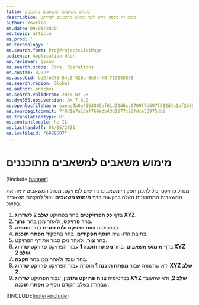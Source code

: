 ```yaml
---
title: מימוש משאבים למשאבים מתוכננים
description: נושא זה מספק מידע לגבי משאב מתוכננים לפרויקט.
author: Yowelle
ms.date: 09/01/2020
ms.topic: article
ms.prod: ''
ms.technology: ''
ms.search.form: ProjProjectsListPage
audience: Application User
ms.reviewer: josaw
ms.search.scope: Core, Operations
ms.custom: 82022
ms.assetid: bd2fb375-84c6-428a-8e54-f0f719045898
ms.search.region: Global
ms.author: andchoi
ms.search.validFrom: 2016-02-28
ms.dyn365.ops.version: AX 7.0.0
ms.openlocfilehash: eaeae9b0a4563805af61d20d6cc6709f7d697f582d4b1af2b883b292ac482af5
ms.sourcegitcommit: 7f8d1e7a16af769adb43d1877c28fdce53975db8
ms.translationtype: HT
ms.contentlocale: he-IL
ms.lasthandoff: 08/06/2021
ms.locfileid: "6989507"
---
```

# <a name="resource-fulfillment-for-planned-resources"></a>מימוש משאבים למשאבים מתוכננים

[!include [banner](../includes/banner.md)]

מנהל פרויקט יכול לתכנן תפקידי משאבים נדרשים לפרויקט. מנהל המשאבים יראה את המשאבים המתוכננים האלה כבקשות בדף **מימוש משאבים** ויכול להקצות משאבים בפועל.

1. בדף **כל הפרויקטים** בחר בפרויקט **שלב 2 לשדרוג XYZ**.
2. בחר **פרויקט**, ולאחר מכן בחר **ערוך**.
3. בכרטיסיה **צוות פרויקט ולוח זמנים** בחר **הוספה**.
4. בתיבת הדו-שיח **הוסף תפקידים**, בחר בתפקיד **מפתח תוכנה**.
5. בחר **צור**, ולאחר מכן סגור את דף הפרויקט.
6. בדף **מימוש משאבים**, בחר **מפתח תוכנה 1** עבור הפרויקט **פרויקט שדרוג XYZ שלב 2**.
7. בחר עובד ולאחר מכן בחר **הקצה**.
8. ודא שהשורה עבור **מפתח תוכנה 1** הוסרה עבור הפרויקט **פרויקט שדרוג XYZ שלב 2**.
9. בכרטיסיה **צוות פרויקט ותזמון**, עבור הפרויקט **שדרוג XYZ שלב 2**, ודא שהעובד שבחרת בשלב הקודם נוסף כ **מפתח תוכנה**.


[!INCLUDE[footer-include](../includes/footer-banner.md)]